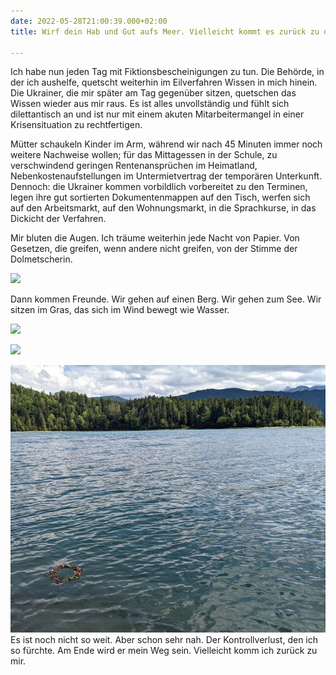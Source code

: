 ```yaml
---
date: 2022-05-28T21:00:39.000+02:00
title: Wirf dein Hab und Gut aufs Meer. Vielleicht kommt es zurück zu dir

---
```

Ich habe nun jeden Tag mit Fiktionsbescheinigungen zu tun. Die Behörde, in der ich aushelfe, quetscht weiterhin im Eilverfahren Wissen in mich hinein. Die Ukrainer, die mir später am Tag gegenüber sitzen, quetschen das Wissen wieder aus mir raus. Es ist alles unvollständig und fühlt sich dilettantisch an und ist nur mit einem akuten Mitarbeitermangel in einer Krisensituation zu rechtfertigen.

Mütter schaukeln Kinder im Arm, während wir nach 45 Minuten immer noch weitere Nachweise wollen; für das Mittagessen in der Schule, zu verschwindend geringen Rentenansprüchen im Heimatland, Nebenkostenaufstellungen  im Untermietvertrag der temporären Unterkunft. Dennoch: die Ukrainer kommen vorbildlich vorbereitet zu den Terminen, legen ihre gut sortierten Dokumentenmappen auf den Tisch, werfen sich auf den Arbeitsmarkt, auf den Wohnungsmarkt, in die Sprachkurse, in das Dickicht der Verfahren. 

Mir bluten die Augen. Ich träume weiterhin jede Nacht von Papier. Von Gesetzen, die greifen, wenn andere nicht greifen, von der Stimme der Dolmetscherin. 

![](/uploads/pxl_20220527_142002847.jpg)

Dann kommen Freunde. Wir gehen auf einen Berg. Wir gehen zum See. Wir sitzen im Gras, das sich im Wind bewegt wie Wasser. 

  
![](/uploads/pxl_20220527_102642005.jpg)

![](/uploads/pxl_20220527_142002847.jpg)

![](/uploads/pxl_20220527_133151488_1.jpg)Es ist noch nicht so weit. Aber schon sehr nah. Der Kontrollverlust, den ich so fürchte. Am Ende wird er mein Weg sein. Vielleicht komm ich zurück zu mir.